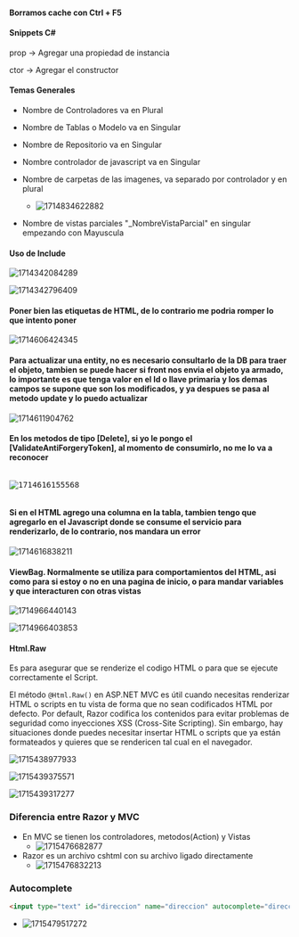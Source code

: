 #### Borramos cache con Ctrl + F5

#### Snippets C#

prop -> Agregar una propiedad de instancia

ctor -> Agregar el constructor

#### Temas Generales

* Nombre de Controladores va en Plural
* Nombre de Tablas o Modelo va en Singular
* Nombre de Repositorio va en Singular
* Nombre controlador de javascript va en Singular
* Nombre de carpetas de las imagenes, va separado por controlador y en plural

  * ![1714834622882](image/ImportanteARecordar/1714834622882.png)
* Nombre de vistas parciales "_NombreVistaParcial" en singular empezando con Mayuscula

#### **Uso de Include**

![1714342084289](image/ImportanteARecordar/1714342084289.png)

![1714342796409](image/README/1714342796409.png)

#### Poner bien las etiquetas de HTML, de lo contrario me podria romper lo que intento poner

![1714606424345](image/README/1714606424345.png)

#### Para actualizar una entity, no es necesario consultarlo de la DB para traer el objeto, tambien se puede hacer si front nos envia el objeto ya armado, lo importante es que tenga valor en el Id o llave primaria y los demas campos se supone que son los modificados, y ya despues se pasa al metodo update y lo puedo actualizar

![1714611904762](image/ImportanteARecordar/1714611904762.png)

#### En los metodos de tipo [Delete], si yo le pongo el [ValidateAntiForgeryToken], al momento de consumirlo, no me lo va a reconocer

<pre class="vditor-reset" placeholder="" contenteditable="true" spellcheck="false"><p data-block="0"><img src="https://file+.vscode-resource.vscode-cdn.net/c%3A/Users/Cesar%20Garcia/source/UdemyAspNetMVC/Proyecto2/UDY-MasterAspNetMvc-02BlogCore/image/README/1714616155568.png" alt="1714616155568"/></p></pre>

#### Si en el HTML agrego una columna en la tabla, tambien tengo que agregarlo en el Javascript donde se consume el servicio para renderizarlo, de lo contrario, nos mandara un error

![1714616838211](image/ImportanteARecordar/1714616838211.png)

#### ViewBag. Normalmente se utiliza para comportamientos del HTML, asi como para si estoy o no en una pagina de inicio, o para mandar variables y que interacturen con otras vistas

![1714966440143](image/ImportanteARecordar/1714966440143.png)

![1714966403853](image/ImportanteARecordar/1714966403853.png)

#### Html.Raw

Es para asegurar que se renderize el codigo HTML o para que se ejecute correctamente el Script.

El método `@Html.Raw()` en ASP.NET MVC es útil cuando necesitas renderizar HTML o scripts en tu vista de forma que no sean codificados HTML por defecto. Por default, Razor codifica los contenidos para evitar problemas de seguridad como inyecciones XSS (Cross-Site Scripting). Sin embargo, hay situaciones donde puedes necesitar insertar HTML o scripts que ya están formateados y quieres que se rendericen tal cual en el navegador.

![1715438977933](image/README/1715438977933.png)

![1715439375571](image/README/1715439375571.png)

![1715439317277](image/ImportanteARecordar/1715439317277.png)

### Diferencia entre Razor y MVC

* En MVC se tienen los controladores, metodos(Action) y Vistas
  * ![1715476682877](image/ImportanteARecordar/1715476682877.png)
* Razor es un archivo cshtml con su archivo ligado directamente
  * ![1715476832213](image/README/1715476832213.png)

### Autocomplete 

```html
<input type="text" id="direccion" name="direccion" autocomplete="direccion" />`
```

* ![1715479517272](image/ImportanteARecordar/1715479517272.png)
